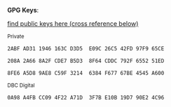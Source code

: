 **GPG Keys**:

[find public keys here (cross reference below)](https://pgp.fem.gg/pks/lookup?search=christina&fingerprint=on&hash=on&op=vindex)

<small>Private</small>

`2ABF AD31 1946 163C D3D5  E09C 26C5 42FD 97F9 65CE`

`208A 2A66 8A2F CDE7 B5D3  8F64 CDDC 792F 6552 51ED`

`8FE6 A5D8 9AE8 C59F 3214  6384 F677 67BE 4545 A600`


<small>DBC Digital</small>

`0A98 A4FB CC09 4F22 A71D  3F7B E10B 19D7 90E2 4C96`
